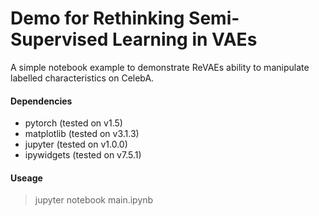 # Demo for Rethinking Semi-Supervised Learning in VAEs

A simple notebook example to demonstrate ReVAEs ability to manipulate labelled characteristics on CelebA.

#### Dependencies
* pytorch (tested on v1.5)
* matplotlib (tested on v3.1.3)
* jupyter (tested on v1.0.0)
* ipywidgets (tested on v7.5.1)

#### Useage

> jupyter notebook main.ipynb

